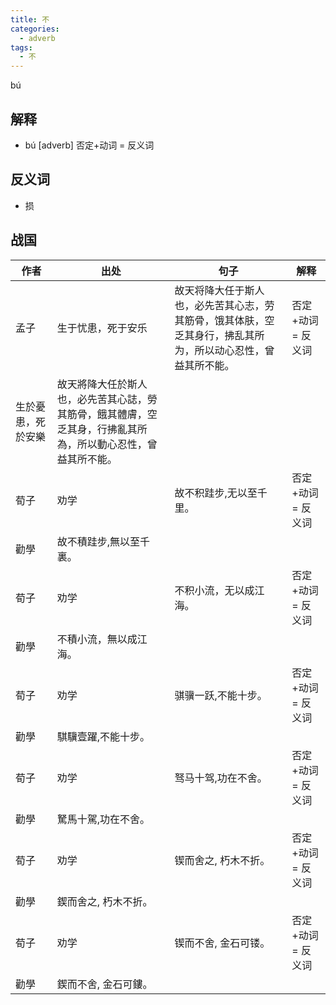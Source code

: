 ```yaml
---
title: 不
categories:
  - adverb
tags:
  - 不
---
```

bú 

<!-- more -->

## 解释
* bú [adverb] 否定+动词 = 反义词

## 反义词
* 损

## 战国

作者|出处|句子|解释
---|---|---|---
孟子|生于忧患，死于安乐|故天将降大任于斯人也，必先苦其心志，劳其筋骨，饿其体肤，空乏其身行，拂乱其所为，所以动心忍性，曾益其所不能。|否定+动词 = 反义词
 |生於憂患，死於安樂|故天將降大任於斯人也，必先苦其心誌，勞其筋骨，餓其體膚，空乏其身，行拂亂其所為，所以動心忍性，曾益其所不能。|
荀子|劝学|故不积跬步,无以至千里。| 否定+动词 = 反义词
   |勸學|故不積跬步,無以至千裏。|
荀子|劝学|不积小流，无以成江海。|否定+动词 = 反义词
  |勸學|不積小流，無以成江海。|
荀子|劝学|骐骥一跃,不能十步。|否定+动词 = 反义词
  |勸學|騏驥壹躍,不能十步。|
荀子|劝学|驽马十驾,功在不舍。|否定+动词 = 反义词
  |勸學|駑馬十駕,功在不舍。|
荀子|劝学|锲而舍之, 朽木不折。|否定+动词 = 反义词
  |勸學|鍥而舍之, 朽木不折。|
荀子|劝学|锲而不舍, 金石可镂。|否定+动词 = 反义词
  |勸學|鍥而不舍, 金石可鏤。|
